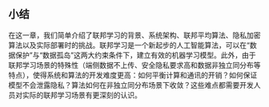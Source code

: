 ## 小结

在这一章，我们简单介绍了联邦学习的背景、系统架构、联邦平均算法、隐私加密算法以及实际部署时的挑战。联邦学习是一个新起步的人工智能算法，可以在“数据保护”与“数据孤岛”这两大约束条件下，建立有效的机器学习模型。此外，由于联邦学习场景的特殊性（端侧数据不上传、安全隐私要求高和数据非独立同分布等特点），使得系统和算法的开发难度更高：如何平衡计算和通讯的开销？如何保证模型不会泄露隐私？算法如何在非独立同分布场景下收敛？这些难点都需要开发人员对实际的联邦学习场景有更深刻的认识。